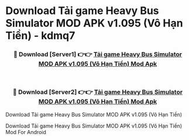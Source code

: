 # Download Tải game Heavy Bus Simulator MOD APK v1.095 (Vô Hạn Tiền) - kdmq7


<div align="center">
<h3>🔴 Download [Server1] 👉👉 <a href="https://apk-comot.site?title=Tải_game_Heavy_Bus_Simulator_MOD_APK_v1.095_(Vô_Hạn_Tiền)">Tải game Heavy Bus Simulator MOD APK v1.095 (Vô Hạn Tiền) Mod Apk</a></h3><br>
<h3>🔴 Download [Server2] 👉👉 <a href="https://apk-comot.site?title=Tải_game_Heavy_Bus_Simulator_MOD_APK_v1.095_(Vô_Hạn_Tiền)">Tải game Heavy Bus Simulator MOD APK v1.095 (Vô Hạn Tiền) Mod Apk</a></h3>
</div>



Download Tải game Heavy Bus Simulator MOD APK v1.095 (Vô Hạn Tiền) 

Download Tải game Heavy Bus Simulator MOD APK v1.095 (Vô Hạn Tiền) Mod For Android